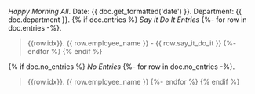 *Happy Morning All*.
Date: {{ doc.get_formatted('date') }}.
Department: {{ doc.department }}.
{% if doc.entries %}
*Say It Do It Entries*
{%- for row in doc.entries -%}.
>{{row.idx}}. {{ row.employee_name }} - {{ row.say_it_do_it }}
{%- endfor %}
{% endif %}

{% if doc.no_entries %}
*No Entries*
{%- for row in doc.no_entries -%}.
>{{row.idx}}. {{ row.employee_name }}
{%- endfor %}
{% endif %}
